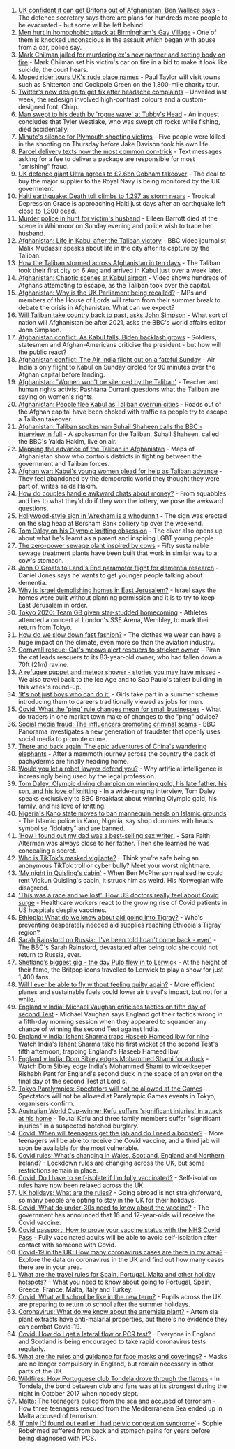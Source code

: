 1. [UK confident it can get Britons out of Afghanistan, Ben Wallace says](https://www.bbc.co.uk/news/uk-58228190) - The defence secretary says there are plans for hundreds more people to be evacuated - but some will be left behind.
2. [Men hurt in homophobic attack at Birmingham's Gay Village](https://www.bbc.co.uk/news/uk-england-birmingham-58228598) - One of them is knocked unconscious in the assault which began with abuse from a car, police say.
3. [Mark Chilman jailed for murdering ex's new partner and setting body on fire](https://www.bbc.co.uk/news/uk-england-hereford-worcester-58233001) - Mark Chilman set his victim's car on fire in a bid to make it look like suicide, the court hears.
4. [Moped rider tours UK's rude place names](https://www.bbc.co.uk/news/uk-england-58229967) - Paul Taylor will visit towns such as Shitterton and Cockpole Green on the 1,800-mile charity tour.
5. [Twitter's new design to get fix after headache complaints](https://www.bbc.co.uk/news/technology-58232131) - Unveiled last week, the redesign involved high-contrast colours and a custom-designed font, Chirp.
6. [Man swept to his death by 'rogue wave' at Tubby's Head](https://www.bbc.co.uk/news/uk-england-cornwall-58232665) - An inquest concludes that Tyler Westlake, who was swept off rocks while fishing, died accidentally.
7. [Minute's silence for Plymouth shooting victims](https://www.bbc.co.uk/news/uk-england-devon-58228401) - Five people were killed in the shooting on Thursday before Jake Davison took his own life.
8. [Parcel delivery texts now the most common con-trick](https://www.bbc.co.uk/news/business-58233743) - Text messages asking for a fee to deliver a package are responsible for most "smishing" fraud.
9. [UK defence giant Ultra agrees to £2.6bn Cobham takeover](https://www.bbc.co.uk/news/business-58228657) - The deal to buy the major supplier to the Royal Navy is being monitored by the UK government.
10. [Haiti earthquake: Death toll climbs to 1,297 as storm nears](https://www.bbc.co.uk/news/world-latin-america-58222888) - Tropical Depression Grace is approaching Haiti just days after an earthquake left close to 1,300 dead.
11. [Murder police in hunt for victim's husband](https://www.bbc.co.uk/news/uk-england-leeds-58229255) - Eileen Barrott died at the scene in Whinmoor on Sunday evening and police wish to trace her husband.
12. [Afghanistan: Life in Kabul after the Taliban victory](https://www.bbc.co.uk/news/world-asia-58232815) - BBC video journalist Malik Mudassir speaks about life in the city after its capture by the Taliban.
13. [How the Taliban stormed across Afghanistan in ten days](https://www.bbc.co.uk/news/world-58232525) - The Taliban took their first city on 6 Aug and arrived in Kabul just over a week later.
14. [Afghanistan: Chaotic scenes at Kabul airport](https://www.bbc.co.uk/news/world-asia-58226712) - Video shows hundreds of Afghans attempting to escape, as the Taliban took over the capital.
15. [Afghanistan: Why is the UK Parliament being recalled?](https://www.bbc.co.uk/news/uk-politics-58228715) - MPs and members of the House of Lords will return from their summer break to debate the crisis in Afghanistan. What can we expect?
16. [Will Taliban take country back to past, asks John Simpson](https://www.bbc.co.uk/news/world-58224559) - What sort of nation will Afghanistan be after 2021, asks the BBC's world affairs editor John Simpson.
17. [Afghanistan conflict: As Kabul falls, Biden backlash grows](https://www.bbc.co.uk/news/world-us-canada-58224399) - Soldiers, statesmen and Afghan-Americans criticise the president - but how will the public react?
18. [Afghanistan conflict: The Air India flight out on a fateful Sunday](https://www.bbc.co.uk/news/world-asia-india-58228280) - Air India's only flight to Kabul on Sunday circled for 90 minutes over the Afghan capital before landing.
19. [Afghanistan: 'Women won't be silenced by the Taliban'](https://www.bbc.co.uk/news/world-asia-58230070) - Teacher and human rights activist Pashtana Durrani questions what the Taliban are saying on women's rights.
20. [Afghanistan: People flee Kabul as Taliban overrun cities](https://www.bbc.co.uk/news/world-middle-east-58225187) - Roads out of the Afghan capital have been choked with traffic as people try to escape a Taliban takeover.
21. [Afghanistan: Taliban spokesman Suhail Shaheen calls the BBC - interview in full](https://www.bbc.co.uk/news/world-asia-58223530) - A spokesman for the Taliban, Suhail Shaheen, called the BBC's Yalda Hakim, live on air.
22. [Mapping the advance of the Taliban in Afghanistan](https://www.bbc.co.uk/news/world-asia-57933979) - Maps of Afghanistan show who controls districts in fighting between the government and Taliban forces.
23. [Afghan war: Kabul's young women plead for help as Taliban advance](https://www.bbc.co.uk/news/world-asia-58205062) - They feel abandoned by the democratic world they thought they were part of, writes Yalda Hakim.
24. [How do couples handle awkward chats about money?](https://www.bbc.co.uk/news/business-58176219) - From squabbles and lies to what they'd do if they won the lottery, we pose the awkward questions.
25. [Hollywood-style sign in Wrexham is a whodunnit](https://www.bbc.co.uk/news/uk-wales-58230790) - The sign was erected on the slag heap at Bersham Bank colliery tip over the weekend.
26. [Tom Daley on his Olympic knitting obsession](https://www.bbc.co.uk/news/uk-58230071) - The diver also opens up about what he's learnt as a parent and inspiring LGBT young people.
27. [The zero-power sewage plant inspired by cows](https://www.bbc.co.uk/news/science-environment-58017501) - Fifty sustainable sewage treatment plants have been built that work in similar way to a cow's stomach.
28. [John O'Groats to Land's End paramotor flight for dementia research](https://www.bbc.co.uk/news/uk-england-norfolk-58220591) - Daniel Jones says he wants to get younger people talking about dementia.
29. [Why is Israel demolishing homes in East Jerusalem?](https://www.bbc.co.uk/news/world-middle-east-58201218) - Israel says the homes were built without planning permission and it is to try to keep East Jerusalem in order.
30. [Tokyo 2020: Team GB given star-studded homecoming](https://www.bbc.co.uk/news/uk-58226232) - Athletes attended a concert at London's SSE Arena, Wembley, to mark their return from Tokyo.
31. [How do we slow down fast fashion?](https://www.bbc.co.uk/news/uk-scotland-58216479) - The clothes we wear can have a huge impact on the climate, even more so than the aviation industry.
32. [Cornwall rescue: Cat's meows alert rescuers to stricken owner](https://www.bbc.co.uk/news/uk-england-cornwall-58217476) - Piran the cat leads rescuers to its 83-year-old owner, who had fallen down a 70ft (21m) ravine.
33. [A refugee puppet and meteor shower - stories you may have missed](https://www.bbc.co.uk/news/world-58207989) - We also travel back to the Ice Age and to Sao Paulo's tallest building in this week's round-up.
34. ['It's not just boys who can do it'](https://www.bbc.co.uk/news/uk-northern-ireland-58201588) - Girls take part in a summer scheme introducing them to careers traditionally viewed as jobs for men.
35. [Covid: What the 'ping' rule changes mean for small businesses](https://www.bbc.co.uk/news/uk-england-suffolk-58231657) - What do traders in one market town make of changes to the "ping" advice?
36. [Social media fraud: The influencers promoting criminal scams](https://www.bbc.co.uk/news/uk-58223499) - BBC Panorama investigates a new generation of fraudster that openly uses social media to promote crime.
37. [There and back again: The epic adventures of China's wandering elephants](https://www.bbc.co.uk/news/world-asia-china-58196663) - After a mammoth journey across the country the pack of pachyderms are finally heading home.
38. [Would you let a robot lawyer defend you?](https://www.bbc.co.uk/news/business-58158820) - Why artificial intelligence is increasingly being used by the legal profession.
39. [Tom Daley: Olympic diving champion on winning gold, his late father, his son, and his love of knitting](https://www.bbc.co.uk/sport/diving/58218136) - In a wide-ranging interview, Tom Daley speaks exclusively to BBC Breakfast about winning Olympic gold, his family, and his love of knitting.
40. [Nigeria's Kano state moves to ban mannequin heads on Islamic grounds](https://www.bbc.co.uk/news/world-africa-58175709) - The Islamic police in Kano, Nigeria, say shop dummies with heads symbolise "idolatry" and are banned.
41. ['How I found out my dad was a best-selling sex writer'](https://www.bbc.co.uk/news/stories-58171940) - Sara Faith Alterman was always close to her father. Then she learned he was concealing a secret.
42. [Who is TikTok’s masked vigilante?](https://www.bbc.co.uk/news/blogs-trending-58195065) - Think you’re safe being an anonymous TikTok troll or cyber bully? Meet your worst nightmare.
43. ['My night in Quisling's cabin'](https://www.bbc.co.uk/news/stories-58208551) - When Ben McPherson realised he could rent Vidkun Quisling's cabin, it struck him as weird. His Norwegian wife disagreed.
44. ['This was a race and we lost': How US doctors really feel about Covid surge](https://www.bbc.co.uk/news/world-us-canada-58208721) - Healthcare workers react to the growing rise of Covid patients in US hospitals despite vaccines.
45. [Ethiopia: What do we know about aid going into Tigray?](https://www.bbc.co.uk/news/58189049) - Who's preventing desperately needed aid supplies reaching Ethiopia's Tigray region?
46. [Sarah Rainsford on Russia: 'I've been told I can't come back - ever'](https://www.bbc.co.uk/news/world-europe-58213845) - The BBC's Sarah Rainsford, devastated after being told she could not return to Russia, ever.
47. [Shetland’s biggest gig – the day Pulp flew in to Lerwick](https://www.bbc.co.uk/news/uk-scotland-north-east-orkney-shetland-57599869) - At the height of their fame, the Britpop icons travelled to Lerwick to play a show for just 1,400 fans.
48. [Will I ever be able to fly without feeling guilty again?](https://www.bbc.co.uk/news/business-57917193) - More efficient planes and sustainable fuels could lower air travel's impact, but not for a while.
49. [England v India: Michael Vaughan criticises tactics on fifth day of second Test](https://www.bbc.co.uk/sport/av/cricket/58231713) - Michael Vaughan says England got their tactics wrong in a fifth-day morning session when they appeared to squander any chance of winning the second Test against India.
50. [England v India: Ishant Sharma traps Haseeb Hameed lbw for nine](https://www.bbc.co.uk/sport/av/cricket/58235115) - Watch India's Ishant Sharma take his first wicket of the second Test's fifth afternoon, trapping England's Haseeb Hameed lbw.
51. [England v India: Dom Sibley edges Mohammed Shami for a duck](https://www.bbc.co.uk/sport/av/cricket/58232896) - Watch Dom Sibley edge India's Mohammed Shami to wicketkeeper Rishabh Pant for England's second duck in the space of an over on the final day of the second Test at Lord's.
52. [Tokyo Paralympics: Spectators will not be allowed at the Games](https://www.bbc.co.uk/sport/disability-sport/58228049) - Spectators will not be allowed at Paralympic Games events in Tokyo, organisers confirm.
53. [Australian World Cup-winner Kefu suffers 'significant injuries' in attack at his home](https://www.bbc.co.uk/news/world-australia-58227126) - Toutai Kefu and three family members suffer "significant injuries" in a suspected botched burglary.
54. [Covid: When will teenagers get the jab and do I need a booster?](https://www.bbc.co.uk/news/health-55045639) - More teenagers will be able to receive the Covid vaccine, and a third jab will soon be available for the most vulnerable.
55. [Covid rules: What's changing in Wales, Scotland, England and Northern Ireland?](https://www.bbc.co.uk/news/explainers-52530518) - Lockdown rules are changing across the UK, but some restrictions remain in place.
56. [Covid: Do I have to self-isolate if I'm fully vaccinated?](https://www.bbc.co.uk/news/explainers-54239922) - Self-isolation rules have now been relaxed across the UK.
57. [UK holidays: What are the rules?](https://www.bbc.co.uk/news/explainers-52646738) - Going abroad is not straightforward, so many people are opting to stay in the UK for their holidays.
58. [Covid: What do under-30s need to know about the vaccine?](https://www.bbc.co.uk/news/health-57273875) - The government has announced that 16 and 17-year-olds will receive the Covid vaccine.
59. [Covid passport: How to prove your vaccine status with the NHS Covid Pass](https://www.bbc.co.uk/news/explainers-55718553) - Fully vaccinated adults will be able to avoid self-isolation after contact with someone with Covid.
60. [Covid-19 in the UK: How many coronavirus cases are there in my area?](https://www.bbc.co.uk/news/uk-51768274) - Explore the data on coronavirus in the UK and find out how many cases there are in your area.
61. [What are the travel rules for Spain, Portugal, Malta and other holiday hotspots?](https://www.bbc.co.uk/news/explainers-56997931) - What you need to know about going to Portugal, Spain, Greece, France, Malta, Italy and Turkey.
62. [Covid: What will school be like in the new term?](https://www.bbc.co.uk/news/education-51643556) - Pupils across the UK are preparing to return to school after the summer holidays.
63. [Coronavirus: What do we know about the artemisia plant?](https://www.bbc.co.uk/news/world-africa-53484298) - Artemisia plant extracts have anti-malarial properties, but there's no evidence they can combat Covid-19.
64. [Covid: How do I get a lateral flow or PCR test?](https://www.bbc.co.uk/news/health-51943612) - Everyone in England and Scotland is being encouraged to take rapid coronavirus tests regularly.
65. [What are the rules and guidance for face masks and coverings?](https://www.bbc.co.uk/news/health-51205344) - Masks are no longer compulsory in England, but remain necessary in other parts of the UK.
66. [Wildfires: How Portuguese club Tondela drove through the flames](https://www.bbc.co.uk/sport/football/58101546) - In Tondela, the bond between club and fans was at its strongest during the night in October 2017 when nobody slept.
67. [Malta: The teenagers pulled from the sea and accused of terrorism](https://www.bbc.co.uk/news/world-57988934) - How three teenagers rescued from the Mediterranean Sea ended up in Malta accused of terrorism.
68. [‘If only I’d found out earlier I had pelvic congestion syndrome’](https://www.bbc.co.uk/news/stories-58030699) - Sophie Robehmed suffered from back and stomach pains for years before being diagnosed with PCS.
